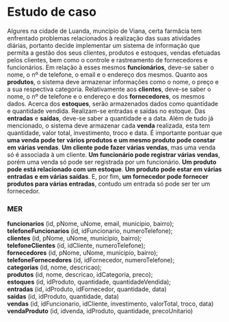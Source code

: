 # Estudo de caso

Algures na cidade de Luanda, muncípio de Viana, certa farmâcia tem enfrentado problemas relacionados à realização das suas atividades diárias, portanto decide implementar um sistema de informação que permita a gestão dos seus clientes, produtos e estoques, vendas efetuadas pelos clientes, bem como o controle e rastreamento de fornecedores e funcionários. Em relação à esses mesmos **funcionários**, deve-se saber o nome, o nº de telefone, o email e o endereço dos mesmos. Quanto aos **produtos**, o sistema deve armazenar informações como o nome, o preço e a sua respectiva categoria. Relativamente aos **clientes**, deve-se saber o nome, o nº de telefone e o endereço e dos **fornecedores**, os mesmos dados. Acerca dos **estoques**, serão armazenados dados como quantidade e quantidade vendida. Realizam-se entradas e saídas no estoque. Das **entradas** e **saídas**, deve-se saber a quantidade e a data. Além de tudo já mencionado, o sistema deve armazenar cada **venda** realizada, esta tem quantidade, valor total, investimento, troco e data. É importante pontuar que **uma venda pode ter vários produtos e um mesmo produto pode constar em várias vendas**. **Um cliente pode fazer várias vendas**, mas uma venda só é associada à um cliente. **Um funcionário pode registrar várias vendas**, porém uma venda só pode ser registrada por um funcionário. **Um produto pode está relacionado com um estoque**. **Um produto pode estar em várias entradas e em várias saídas**. E, por fim, **um fornecedor pode fornecer produtos para várias entradas**, contudo um entrada só pode ser ter um fornecedor.

### MER

**funcionarios** (id, pNome, uNome, email, municipio, bairro); </br>
**telefoneFuncionarios** (id, idFuncionario, numeroTelefone); </br>
**clientes** (id, pNome, uNome, municipio, bairro); </br>
**telefoneClientes** (id, idCliente, numeroTelefone); </br>
**fornecedores** (id, pNome, uNome, municipio, bairro); </br>
**telefoneFornecedores** (id, idFornecedor, numeroTelefone); </br>
**categorias** (id, nome, descricao); </br>
**produtos** (id, nome, descricao, idCategoria, preco); </br>
**estoques** (id, idProduto, quantidade, quantidadeVendida); </br>
**entradas** (id, idProduto, idFornecedor, quantidade, data) </br>
**saidas** (id, idProduto, quantidade, data) </br>
**vendas** (id, idFuncionario, idCliente, investimento, valorTotal, troco, data) </br>
**vendaProduto** (id, idvenda, idProduto, quantidade, precoUnitario) </br>

